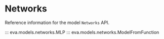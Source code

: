 # Networks

Reference information for the model `Networks` API.

::: eva.models.networks.MLP
::: eva.models.networks.ModelFromFunction
